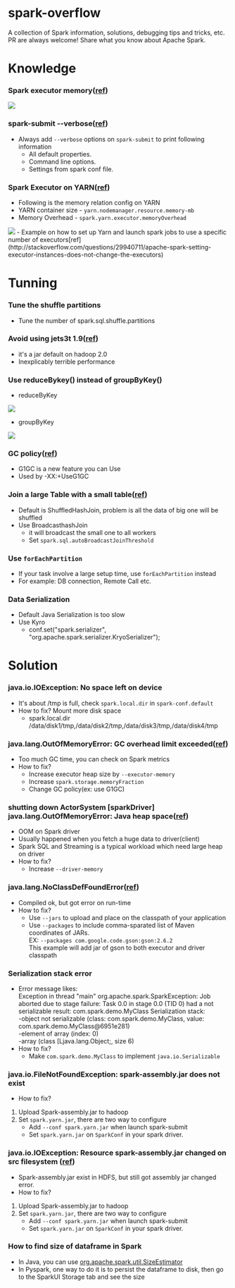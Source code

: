**spark-overflow**
===================

A collection of Spark information, solutions, debugging tips and tricks, etc. PR are always welcome! Share what you know about Apache Spark.


# **Knowledge**
### Spark executor memory([ref](http://www.slideshare.net/AGrishchenko/apache-spark-architecture/57))
  <img src='http://image.slidesharecdn.com/sparkarchitecture-jdkievv04-151107124046-lva1-app6892/95/apache-spark-architecture-57-638.jpg?cb=1446900275'/>

### spark-submit --verbose([ref](http://www.slideshare.net/jcmia1/a-beginners-guide-on-troubleshooting-spark-applications?qid=25ed4f3f-fc2e-43b2-bc8a-7f78b21bdebb&v=&b=&from_search=34))
  - Always add ```--verbose``` options on ```spark-submit``` to print following information
    - All default properties.
    - Command line options.
    - Settings from spark conf file.

### Spark Executor on YARN([ref](http://www.slideshare.net/AmazonWebServices/bdt309-data-science-best-practices-for-apache-spark-on-amazon-emr))
  - Following is the memory relation config on YARN
  - YARN container size - ```yarn.nodemanager.resource.memory-mb```
  - Memory Overhead - ```spark.yarn.executor.memoryOverhead```
  <img src='http://image.slidesharecdn.com/bdt309-151009173030-lva1-app6891/95/bdt309-data-science-best-practices-for-apache-spark-on-amazon-emr-49-638.jpg'/>
   - Example on how to set up Yarn and launch spark jobs to use a specific number of executors[ref](http://stackoverflow.com/questions/29940711/apache-spark-setting-executor-instances-does-not-change-the-executors)  
  
# **Tunning**
### Tune the shuffle partitions
  - Tune the number of spark.sql.shuffle.partitions

### Avoid using jets3t 1.9([ref](http://www.slideshare.net/databricks/spark-summit-eu-2015-lessons-from-300-production-users))
  - it's a jar default on hadoop 2.0
  - Inexplicably terrible performance

### Use reduceBykey() instead of groupByKey()
  - reduceByKey
<img src='http://image.slidesharecdn.com/stratasj-everydayimshuffling-tipsforwritingbettersparkprograms-150223113317-conversion-gate02/95/everyday-im-shuffling-tips-for-writing-better-spark-programs-strata-san-jose-2015-9-638.jpg'/>

  - groupByKey
<img src='http://image.slidesharecdn.com/stratasj-everydayimshuffling-tipsforwritingbettersparkprograms-150223113317-conversion-gate02/95/everyday-im-shuffling-tips-for-writing-better-spark-programs-strata-san-jose-2015-10-638.jpg'/>

### GC policy([ref](https://databricks.com/blog/2015/05/28/tuning-java-garbage-collection-for-spark-applications.html))
  - G1GC is a new feature you can Use
  - Used by -XX:+UseG1GC

### Join a large Table with a small table([ref](http://www.slideshare.net/databricks/strata-sj-everyday-im-shuffling-tips-for-writing-better-spark-programs))
  - Default is ShuffledHashJoin, problem is all the data of big one will be shuffled
  - Use BroadcasthashJoin
    - it will broadcast the small one to all workers
    - Set ```spark.sql.autoBroadcastJoinThreshold```

### Use ```forEachPartition```
  - If your task involve a large setup time, use ```forEachPartition``` instead
  - For example: DB connection, Remote Call etc.

### Data Serialization
  - Default Java Serialization is too slow
  - Use Kyro
    - conf.set("spark.serializer", "org.apache.spark.serializer.KryoSerializer");

# **Solution**
### java.io.IOException: No space left on device
  - It's about /tmp is full, check ```spark.local.dir``` in ```spark-conf.default```
  - How to fix? Mount more disk space
    - spark.local.dir   /data/disk1/tmp,/data/disk2/tmp,/data/disk3/tmp,/data/disk4/tmp

### java.lang.OutOfMemoryError: GC overhead limit exceeded([ref](http://www.slideshare.net/jcmia1/a-beginners-guide-on-troubleshooting-spark-applications?qid=25ed4f3f-fc2e-43b2-bc8a-7f78b21bdebb&v=&b=&from_search=34))
  - Too much GC time, you can check on Spark metrics
  - How to fix?
    - Increase executor heap size by ```--executor-memory```
    - Increase ```spark.storage.memoryFraction```
    - Change GC policy(ex: use G1GC)

### shutting down ActorSystem [sparkDriver] java.lang.OutOfMemoryError: Java heap space([ref](http://www.slideshare.net/jcmia1/a-beginners-guide-on-troubleshooting-spark-applications?qid=25ed4f3f-fc2e-43b2-bc8a-7f78b21bdebb&v=&b=&from_search=34))
  - OOM on Spark driver
  - Usually happened when you fetch a huge data to driver(client)
  - Spark SQL and Streaming is a typical workload which need large heap on driver
  - How to fix?
    - Increase ```--driver-memory```

### java.lang.NoClassDefFoundError([ref](http://www.slideshare.net/jcmia1/a-beginners-guide-on-troubleshooting-spark-applications?qid=25ed4f3f-fc2e-43b2-bc8a-7f78b21bdebb&v=&b=&from_search=34))
  - Compiled ok, but got error on run-time
  - How to fix?
    - Use ```--jars``` to upload and place on the classpath of your application
    - Use ```--packages``` to include comma-sparated list of Maven coordinates of JARs.   
      EX: ```--packages com.google.code.gson:gson:2.6.2```   
      This example will add jar of gson to both executor and driver classpath

### Serialization stack error
  - Error message likes:   
  Exception in thread "main" org.apache.spark.SparkException: Job aborted due to stage failure: Task 0.0 in stage 0.0 (TID 0) had a not serializable result: com.spark.demo.MyClass
Serialization stack:   
    -object not serializable (class: com.spark.demo.MyClass, value: com.spark.demo.MyClass@6951e281)   
    -element of array (index: 0)   
    -array (class [Ljava.lang.Object;, size 6)
  - How to fix?
    - Make ```com.spark.demo.MyClass``` to implement ```java.io.Serializable```

### java.io.FileNotFoundException: spark-assembly.jar does not exist
  - How to fix?
   1. Upload Spark-assembly.jar to hadoop
   2. Set ```spark.yarn.jar```, there are two way to configure
      - Add ```--conf spark.yarn.jar``` when launch spark-submit
      - Set ```spark.yarn.jar``` on ```SparkConf``` in your spark driver.

### java.io.IOException: Resource spark-assembly.jar changed on src filesystem ([ref](http://stackoverflow.com/questions/30893995/spark-on-yarn-jar-upload-problems))
  - Spark-assembly.jar exist in HDFS, but still got assembly jar changed error.
  - How to fix?
   1. Upload Spark-assembly.jar to hadoop
   2. Set ```spark.yarn.jar```, there are two way to configure
      - Add ```--conf spark.yarn.jar``` when launch spark-submit
      - Set ```spark.yarn.jar``` on ```SparkConf``` in your spark driver.
      
 ### How to find size of dataframe in Spark
  - In Java, you can use [org.apache.spark.util.SizeEstimator](http://stackoverflow.com/a/35008549)
  - In Pyspark, one way to do it is to persist the dataframe to disk, then go to the SparkUI Storage tab and see the size

